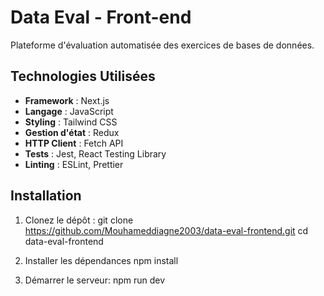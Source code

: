 # Data Eval - Front-end

Plateforme d'évaluation automatisée des exercices de bases de données.

## Technologies Utilisées

- **Framework** : Next.js
- **Langage** : JavaScript
- **Styling** : Tailwind CSS 
- **Gestion d'état** : Redux 
- **HTTP Client** : Fetch API
- **Tests** : Jest, React Testing Library
- **Linting** : ESLint, Prettier

## Installation

1. Clonez le dépôt :
   git clone https://github.com/Mouhameddiagne2003/data-eval-frontend.git
   cd data-eval-frontend

2. Installer les dépendances
   npm install
   
3. Démarrer le serveur:
   npm run dev
